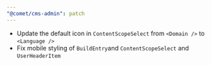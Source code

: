 ```yaml
---
"@comet/cms-admin": patch
---
```


-   Update the default icon in `ContentScopeSelect` from `<Domain />` to `<Language />`
-   Fix mobile styling of `BuildEntry`and `ContentScopeSelect` and `UserHeaderItem`
